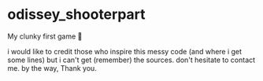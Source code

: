 # odissey_shooterpart

My clunky first game 🤖

i would like to credit those who inspire this messy code (and where i get some lines) but i can't get (remember) the sources. don't hesitate to contact me.
by the way, Thank you.
